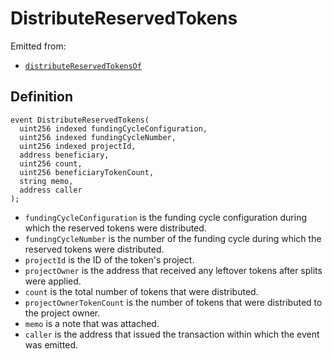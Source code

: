 # DistributeReservedTokens

Emitted from:

* [`distributeReservedTokensOf`](../write/distributereservedtokensof.md)

## Definition

```solidity
event DistributeReservedTokens(
  uint256 indexed fundingCycleConfiguration,
  uint256 indexed fundingCycleNumber,
  uint256 indexed projectId,
  address beneficiary,
  uint256 count,
  uint256 beneficiaryTokenCount,
  string memo,
  address caller
);
```

* `fundingCycleConfiguration` is the funding cycle configuration during which the reserved tokens were distributed.
* `fundingCycleNumber` is the number of the funding cycle during which the reserved tokens were distributed.
* `projectId` is the ID of the token's project.
* `projectOwner` is the address that received any leftover tokens after splits were applied.
* `count` is the total number of tokens that were distributed.
* `projectOwnerTokenCount` is the number of tokens that were distributed to the project owner.
* `memo` is a note that was attached.
* `caller` is the address that issued the transaction within which the event was emitted.

